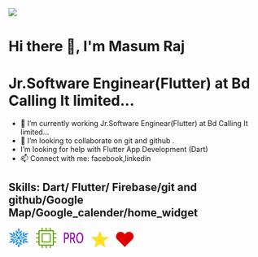 ![](https://komarev.com/ghpvc/?username=ThakurSaad&style=for-the-badge)
 #                                                                    Hi there 👋, I'm Masum Raj

#                                                Jr.Software Enginear(Flutter) at Bd Calling It limited...

- 🔭 I’m currently working Jr.Software Enginear(Flutter) at Bd Calling It limited...
- 👯 I’m looking to collaborate on git and github .
-  I’m looking for help with Flutter App Development (Dart)
- 📫 Connect with me: facebook,linkedin 
## Skills: Dart/ Flutter/ Firebase/git and github/Google Map/Google_calender/home_widget

  

<a href='https://archiveprogram.github.com/'><img src='https://raw.githubusercontent.com/acervenky/animated-github-badges/master/assets/acbadge.gif' width='40' height='40'></a> <a href='https://docs.github.com/en/developers'><img src='https://raw.githubusercontent.com/acervenky/animated-github-badges/master/assets/devbadge.gif' width='40' height='40'></a> <a href='https://github.com/pricing'><img src='https://raw.githubusercontent.com/acervenky/animated-github-badges/master/assets/pro.gif' width='40' height='40'></a> <a href='https://stars.github.com/'><img src='https://raw.githubusercontent.com/acervenky/animated-github-badges/master/assets/starbadge.gif' width='35' height='35'></a> <a href='https://docs.github.com/en/github/supporting-the-open-source-community-with-github-sponsors'><img src='https://raw.githubusercontent.com/acervenky/animated-github-badges/master/assets/sponsorbadge.gif' width='35' height='35'></a> 



